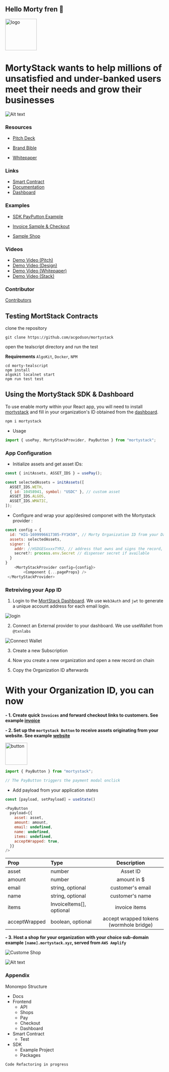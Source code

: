 ## Hello Morty fren 👋

<img alt="logo" height="100px" w="auto" src="/morty-frontend/public/mortyIcon.png">

# MortyStack wants to help millions of unsatisfied and under-banked users meet their needs and grow their businesses

![Alt text](morty-frontend/public/Direct_Approach.jpg)

### Resources

- [Pitch Deck](/MortyStack_Pitchdeck.pdf)

- [Brand Bible](/Morty_Brand_Bible.pdf)

- [Whitepaper](/MORTYSTACK_WHITEPAPER.pdf)

### Links

- [Smart Contract]("/morty-tealscript)
- [Documentation](https://docs.mortystack.xyz)
- [Dashboard](https://mortystack.xyz)

### Examples

- [SDK PayPutton Example](https://kitten-moustache.vercel.app/)

- [Invoice Sample & Checkout](https://mortystack.xyz/checkout?ref=6bH5iu8pyKmf0gF9e7a9)

- [Sample Shop](https://ada-ada.mortystack.xyz/)

### Videos

- [ Demo Video (Pitch)](https://www.youtube.com/watch?v=sq3tRW7CJEQ)
- [ Demo Video (Design)](https://www.loom.com/share/96ec49ee09a945a6b10e980995722a6d?sid=0651864d-8cbd-460d-b1ac-8b7139feeefc)
- [ Demo Video (Whitepaper)](https://youtu.be/f4Ci5-lyaKQ)
- [ Demo Video (Stack)]()

### Contributor

[Contributors](TEAM.md)

## Testing MortStack Contracts

clone the repository

```
git clone https://github.com/acgodson/mortystack
```

open the tealscript directory and run the test

**Requirements**
`AlgoKit`, `Docker`, `NPM`

```
cd morty-tealscript
npm install
algokit localnet start
npm run test test
```

## Using the MortyStack SDK & Dashboard

To use enable morty within your React app, you will need to install [mortystack](https://www.npmjs.com/package/mortystack) and fill in your organization's ID obtained from the [dashboard]().

```javascript
npm i mortystack

```

- Usage

```javascript
import { usePay, MortyStackProvider, PayButton } from "mortystack";
```

### App Configuration

- Initialize assets and get asset IDs:

```javascript
const { initAssets, ASSET_IDS } = usePay();

const selectedAssets = initAssets([
  ASSET_IDS.WETH,
  { id: 10458941, symbol: "USDC" }, // custom asset
  ASSET_IDS.ALGOS,
  ASSET_IDS.WMATIC,
]);
```

- Configure and wrap your app/desired componet with the Mortystack provider :

```javascript
const config = {
  id: "HIG-1699996617305-FY1K59", // Morty Organization ID from your Dashboard
  assets: selectedAssets,
  signer: {
    addr: //HSDGESxxxxTYRJ, // address that owns and signs the record,
    secret?: process.env.Secret // dispenser secret if available
  }
}
    <MortyStackProvider config={config}>
        <Component {...pageProps} />
 </MortyStackProvider>

```

### Retreiving your App ID

1.  Login to the [MortStack Dashboard](https://mortystack.xyz). We use `Web3Auth` and `jwt` to generate a unique account address for each email login.

![login](morty-frontend/public/login.png)

2. Connect an External provider to your dashboard. We use useWallet from `@txnlabs`

![Connect Wallet](morty-frontend/public/connect.png)

3. Create a new Subscription

4. Now you create a new organization and open a new record on chain

5. Copy the Organization ID afterwards

# With your Organization ID, you can now

**- 1. Create quick `Invoices` and forward checkout links to customers. See example [invoice](https://mortystack.xyz/checkout?ref=6bH5iu8pyKmf0gF9e7a9)**

**- 2. Set up the `mortystack Button` to receive assets originating from your website. See example [website](https://kitten-moustache.vercel.app/)**

<img alt="button" height="70px" w="auto" src="/morty-frontend/public/badge.png">

```javascript
import { PayButton } from "mortystack";

// The PayButton triggers the payment modal onclick
```

- Add payload from your application states

```javascript
const [payload, setPayload] = useState()

<PayButton
  payload={{
    asset: asset,
    amount: amount,
    email: undefined,
    name: undefined,
    items: undefined,
    acceptWrapped: true,
  }}
/>
```

| Prop          | Type                     |               Description               |
| :------------ | :----------------------- | :-------------------------------------: |
| asset         | number                   |                Asset ID                 |
| amount        | number                   |               amount in $               |
| email         | string, optional         |            customer's email             |
| name          | string, optional         |             customer's name             |
| items         | InvoiceItems[], optional |              invoice items              |
| acceptWrapped | boolean, optional        | accept wrapped tokens (wormhole bridge) |

**- 3. Host a shop for your organization with your choice sub-domain example `[name].mortystack.xyz`, served from `AWS Amplify`**

![Custome Shop](morty-frontend/public/customShop.png)

![Alt text](morty-frontend/public/amplify.png)

### Appendix

Monorepo Structure

- Docs
- Frontend
  - API
  - Shops
  - Pay
  - Checkout
  - Dashboard
- Smart Contract
  - Test
- SDK
  - Example Project
  - Packages

`Code Refactoring in progress`
